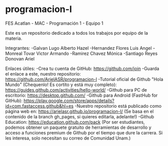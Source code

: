 # programacion-I

FES Acatlan - MAC - Programación 1 - Equipo 1

Este es un repositorio dedicado a todos los trabajos por equipo de la materia.

Integrantes:
-Galvan Lugo Alberto Hazel
-Hernandez Flores Luis Angel
-Monreal Tovar Victor Armando
-Ramirez Chavez Mónica
-Santiago Reyes Donovan Ariel

Enlaces útiles:
-Crea tu cuenta de GitHub: https://github.com/join
-Guarda el enlace a este, nuestro repositorio: https://github.com/ArielASR/programacion-I
-Tutorial oficial de Github "Hola Mundo" (Chequenlo! Es cortito y está muy completo): https://guides.github.com/activities/hello-world/
-Github para PC de escritorio: https://desktop.github.com/
-Github para Android (FastHub for GitHub): https://play.google.com/store/apps/details?id=com.fastaccess.github&hl=es
-Nuestro repositorio está publicado como página web en: https://arielasr.github.io/programacion-I/
(Se basa en el contenido de la branch gh_pages, si quieres editarla, adelante!)
-Github Education: https://education.github.com/pack (Por ser estudiantes, podemos obtener un paquete gratuito de herramientas de desarrollo y acceso a funciones premium de Github por el tiempo que dure la carrera. Si les interesa, solo necesitan su correo de Comunidad Unam.)
